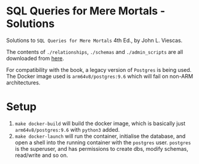 # SQL Queries for Mere Mortals - Solutions
Solutions to `SQL Queries for Mere Mortals` 4th Ed., by John L. Viescas. 

The contents of `./relationships`, `./schemas` and `./admin_scripts` are all
downloaded from [here](https://www.informit.com/store/sql-queries-for-mere-mortals-a-hands-on-guide-to-data-9780134858333).

For compatibility with the book, a legacy version of `Postgres` is being used.
The Docker image used is `arm64v8/postgres:9.6` which will fail on non-ARM architectures.

# Setup
1. `make docker-build` will build the docker image, which is basically just 
`arm64v8/postgres:9.6` with `python3` added.
2. `make docker-launch` will run the container, initialise the database, and open a shell
into the running container with the `postgres` user. `postgres` is the superuser, and has permissions
to create dbs, modify schemas, read/write and so on.
